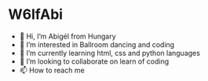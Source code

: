# W6lfAbi

- 👋 Hi, I’m Abigél from Hungary
- 👀 I’m interested in Ballroom dancing and coding
- 🌱 I’m currently learning html, css and python languages
- 💞️ I’m looking to collaborate on learn of coding
- 📫 How to reach me

<!---
W6lfabi/W6lfabi is a ✨ special ✨ repository because its `README.md` (this file) appears on your GitHub profile.
You can click the Preview link to take a look at your changes.
--->